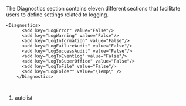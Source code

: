 <properties date="2016-05-10"
SortOrder="101"
/>

 

The Diagnostics section contains eleven different sections that facilitate users to define settings related to logging.

 

```
<Diagnostics>
      <add key="LogError" value="False"/>
      <add key="LogWarning" value="False"/>
      <add key="LogInformation" value="False"/>
      <add key="LogFailureAudit" value="False"/>
      <add key="LogSuccessAudit" value="False"/>
      <add key="LogToEventLog" value="False"/>
      <add key="LogToSuperOffice" value="False"/>
      <add key="LogToFile" value="False"/>
      <add key="LogFolder" value="\Temp\" />
    </Diagnostics>

 
```

1. autolist
